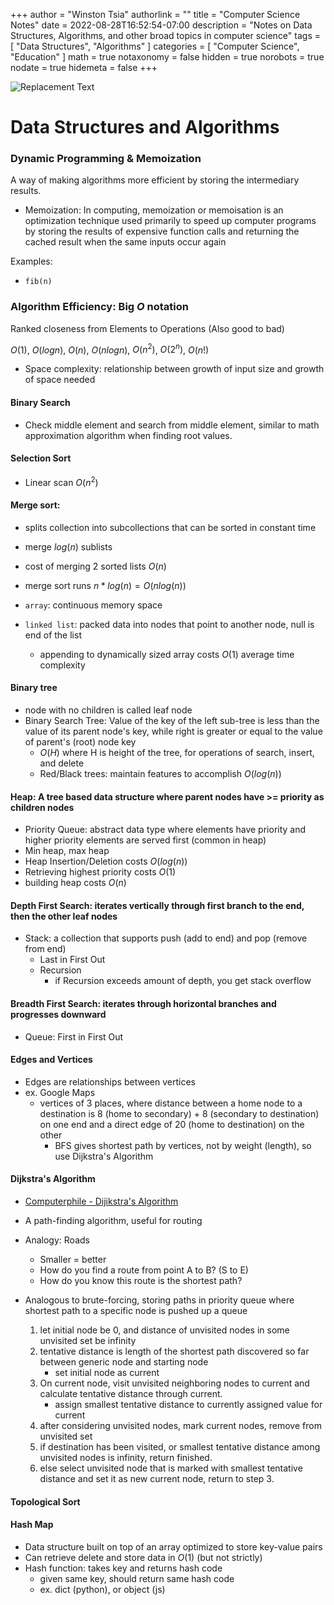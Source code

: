 +++
author = "Winston Tsia"
authorlink = ""
title = "Computer Science Notes"
date = 2022-08-28T16:52:54-07:00
description = "Notes on Data Structures, Algorithms, and other broad topics in computer science"
tags = [
    "Data Structures",
    "Algorithms"
]
categories = [
    "Computer Science",
    "Education"
]
math = true
notaxonomy = false
hidden = true
norobots = true
nodate = true
hidemeta = false
+++

![Replacement Text](/rover/img/ComputerScience/rubik.jpg)

# Data Structures and Algorithms

### Dynamic Programming & Memoization
A way of making algorithms more efficient by storing the intermediary results.
- Memoization: In computing, memoization or memoisation is an optimization technique used primarily to speed up computer programs by storing the results of expensive function calls and returning the cached result when the same inputs occur again

Examples: 
- `fib(n)`

### Algorithm Efficiency: Big $O$ notation
Ranked closeness from Elements to Operations (Also good to bad)

$O(1)$, $O(log n)$, $O(n)$, $O(n log n)$, $O(n^2)$, $O(2^n)$, $O(n!)$


- Space complexity: relationship between growth of input size and growth of space needed

#### Binary Search
- Check middle element and search from middle element, similar to math approximation algorithm when finding root values.

#### Selection Sort
- Linear scan $O(n^2)$
    
#### Merge sort: 
- splits collection into subcollections that can be sorted in constant time
- merge $log(n)$ sublists
- cost of merging 2 sorted lists $O(n)$
- merge sort runs $n*log(n) = O(n log(n))$

- `array`: continuous memory space
- `linked list`: packed data into nodes that point to another node, null is end of the list
    - appending to dynamically sized array costs $O(1)$ average time complexity

#### Binary tree
- node with no children is called leaf node
- Binary Search Tree: Value of the key of the left sub-tree is less than the value of its parent node's key, while right is greater or equal to the value of parent's (root) node key
    - $O(H)$ where H is height of the tree, for operations of search, insert, and delete
    - Red/Black trees: maintain features to accomplish $O(log(n))$
#### Heap: A tree based data structure where parent nodes have >= priority as children nodes
- Priority Queue: abstract data type where elements have priority and higher priority elements are served first (common in heap)
- Min heap, max heap
- Heap Insertion/Deletion costs $O(log(n))$
- Retrieving highest priority costs $O(1)$
- building heap costs $O(n)$
#### Depth First Search: iterates vertically through first branch to the end, then the other leaf nodes
- Stack: a collection that supports push (add to end) and pop (remove from end)
    - Last in First Out
    - Recursion
        - if Recursion exceeds amount of depth, you get stack overflow
#### Breadth First Search: iterates through horizontal branches and progresses downward
- Queue: First in First Out
#### Edges and Vertices
- Edges are relationships between vertices
- ex. Google Maps
    - vertices of 3 places, where distance between a home node to a destination is 8 (home to secondary) + 8 (secondary to destination) on one end and a direct edge of 20 (home to destination) on the other
        - BFS gives shortest path by vertices, not by weight (length), so use Dijkstra's Algorithm
#### Dijkstra's Algorithm
- [Computerphile - Dijikstra's Algorithm](https://www.youtube.com/watch?v=GazC3A4OQTE)
- A path-finding algorithm, useful for routing
- Analogy: Roads
    - Smaller = better
    - How do you find a route from point A to B? (S to E)
    - How do you know this route is the shortest path?
- Analogous to brute-forcing, storing paths in priority queue where shortest path to a specific node is pushed up a queue
    
    1. let initial node be 0, and distance of unvisited nodes in some unvisited set be infinity
    2. tentative distance is length of the shortest path discovered so far between generic node and starting node
        - set initial node as current
    3. On current node, visit unvisited neighboring nodes to current and calculate tentative distance through current.
        - assign smallest tentative distance to currently assigned value for current
    4. after considering unvisited nodes, mark current nodes, remove from unvisited set
    5. if destination has been visited, or smallest tentative distance among unvisited nodes is infinity, return finished.
    6. else select unvisited node that is marked with smallest tentative distance and set it as new current node, return to step 3.

#### Topological Sort
#### Hash Map
- Data structure built on top of an array optimized to store key-value pairs
- Can retrieve delete and store data in $O(1)$ (but not strictly)
- Hash function: takes key and returns hash code
    - given same key, should return same hash code
    - ex. dict (python), or object (js)